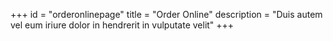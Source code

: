 +++
id = "orderonlinepage"
title = "Order Online"
description = "Duis autem vel eum iriure dolor in hendrerit in vulputate velit"
+++
